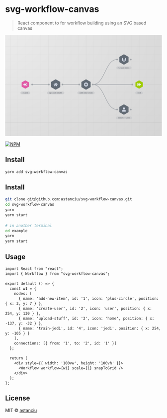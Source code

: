 # svg-workflow-canvas

> React component to for workflow building using an SVG based canvas

![Alt text](/images/image.png?1 "Optional Title")

[![NPM](https://img.shields.io/npm/v/svg-workflow-canvas.svg)](https://www.npmjs.com/package/svg-workflow-canvas)

## Install

```bash
yarn add svg-workflow-canvas

 ```
## Install

```bash
git clone git@github.com:astanciu/svg-workflow-canvas.git
cd svg-workflow-canvas
yarn
yarn start

# in another terminal
cd example
yarn
yarn start
```

## Usage

```tsx
import React from "react";
import { Workflow } from "svg-workflow-canvas";

export default () => {
  const w1 = {
    nodes: [
      { name: 'add-new-item', id: '1', icon: 'plus-circle', position: { x: 3, y: 7 } },
      { name: 'create-user', id: '2', icon: 'user', position: { x: 254, y: 130 } },
      { name: 'upload-stuff', id: '3', icon: 'home', position: { x: -137, y: -32 } },
      { name: 'train-jedi', id: '4', icon: 'jedi', position: { x: 254, y: -105 } }
    ],
    connections: [{ from: '1', to: '2', id: '1' }]
  };

  return (
    <div style={{ width: '100vw', height: '100vh' }}>
      <Workflow workflow={w1} scale={1} snapToGrid />
    </div>
  );
};

```

## License

MIT © [astanciu](https://github.com/astanciu)
